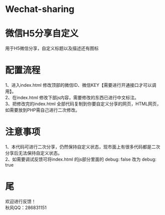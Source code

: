 # Wechat-sharing
# 微信H5分享自定义
用于H5微信分享，自定义标题以及描述还有图标
# 配置流程
1、进入index.html 修改顶部的微信ID、微信KEY【需要进行开通接口才可以调用】。
<br>
2、在index.html 修改下部js内容，需要修改的东西已进行中文标注。
<br>
3、把修改完的index.html 全部代码复制到你要自定义分享的网页，HTML网页，如需要放到PHP需自己进行二次修改。
<br>
# 注意事项
1、本代码可进行二次分享，仍然保持自定义状态，现市面上有很多代码都是二次分享后无法保持自定义状态。
<br>
2、如需要调试反馈可将index.html 的js部分里面的 debug: false 改为 debug: true
<br>
# 尾
欢迎进行反馈！<br>
秋风QQ：286831151
